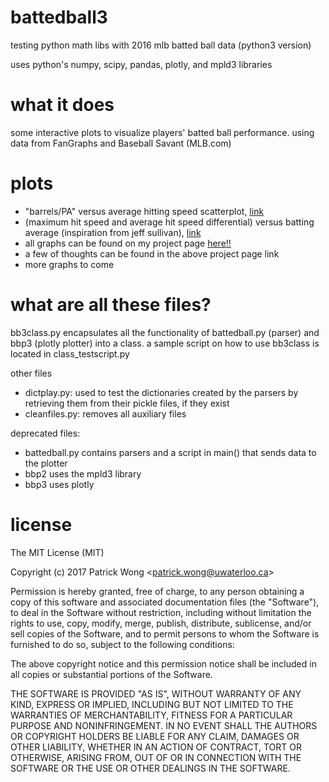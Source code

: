 # battedball3
testing python math libs with 2016 mlb batted ball data (python3 version)

uses python's numpy, scipy, pandas, plotly, and mpld3 libraries

# what it does
some interactive plots to visualize players' batted ball performance. using data from FanGraphs and Baseball Savant (MLB.com)


# plots
- "barrels/PA" versus average hitting speed scatterplot, [link](https://patwong.github.io/bb/brlpa_ahs.html)
- (maximum hit speed and average hit speed differential) versus batting average (inspiration from jeff sullivan), [link](https://patwong.github.io/bb/max_bb_ahs_ba.html)
- all graphs can be found on my project page [here!!](https://patwong.github.io/bb_project_page.html)
- a few of thoughts can be found in the above project page link
- more graphs to come


# what are all these files?
bb3class.py encapsulates all the functionality of battedball.py (parser) and bbp3 (plotly plotter) into a class. a sample script on how to use bb3class is located in class_testscript.py

other files
- dictplay.py: used to test the dictionaries created by the parsers by retrieving them from their pickle files, if they exist
- cleanfiles.py: removes all auxiliary files

deprecated files:
- battedball.py contains parsers and a script in main() that sends data to the plotter
- bbp2 uses the mpld3 library
- bbp3 uses plotly

# license

The MIT License (MIT)

Copyright (c) 2017 Patrick Wong \<<patrick.wong@uwaterloo.ca>\>

Permission is hereby granted, free of charge, to any person obtaining a copy
of this software and associated documentation files (the "Software"), to deal
in the Software without restriction, including without limitation the rights
to use, copy, modify, merge, publish, distribute, sublicense, and/or sell
copies of the Software, and to permit persons to whom the Software is
furnished to do so, subject to the following conditions:

The above copyright notice and this permission notice shall be included in all
copies or substantial portions of the Software.

THE SOFTWARE IS PROVIDED "AS IS", WITHOUT WARRANTY OF ANY KIND, EXPRESS OR
IMPLIED, INCLUDING BUT NOT LIMITED TO THE WARRANTIES OF MERCHANTABILITY,
FITNESS FOR A PARTICULAR PURPOSE AND NONINFRINGEMENT. IN NO EVENT SHALL THE
AUTHORS OR COPYRIGHT HOLDERS BE LIABLE FOR ANY CLAIM, DAMAGES OR OTHER
LIABILITY, WHETHER IN AN ACTION OF CONTRACT, TORT OR OTHERWISE, ARISING FROM,
OUT OF OR IN CONNECTION WITH THE SOFTWARE OR THE USE OR OTHER DEALINGS IN THE
SOFTWARE.